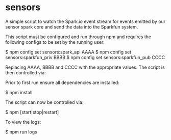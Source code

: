 # sensors

A simple script to watch the Spark.io event stream for events emitted by
our sensor spark core and send the data into the Sparkfun system.

This script must be configured and run through npm and requires the
following configs to be set by the running user:

  $ npm config set sensors:spark_api AAAA
  $ npm config set sensors:sparkfun_priv BBBB
  $ npm config set sensors:sparkfun_pub CCCC

Replacing AAAA, BBBB and CCCC with the appropriate values. The script is
then controlled via:

Prior to first run ensure all dependencies are installed:

  $ npm install

The script can now be controlled via:

  $ npm [start|stop|restart]

To view the logs:

  $ npm run logs

